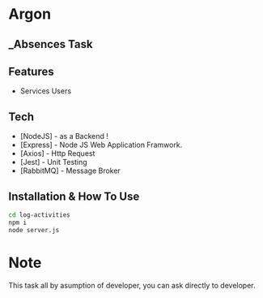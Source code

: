 # Argon
## _Absences Task

## Features
- Services Users

## Tech
- [NodeJS] - as a Backend !
- [Express] - Node JS Web Application Framwork.
- [Axios] - Http Request
- [Jest] - Unit Testing
- [RabbitMQ] - Message Broker

## Installation & How To Use
```sh
cd log-activities
npm i
node server.js
```
# Note
This task all by asumption of developer, you can ask directly to developer.